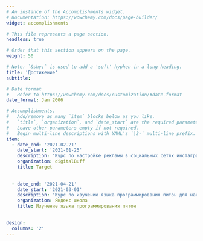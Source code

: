 ```yaml
---
# An instance of the Accomplishments widget.
# Documentation: https://wowchemy.com/docs/page-builder/
widget: accomplishments

# This file represents a page section.
headless: true

# Order that this section appears on the page.
weight: 50

# Note: `&shy;` is used to add a 'soft' hyphen in a long heading.
title: 'Достижение'
subtitle:

# Date format
#   Refer to https://wowchemy.com/docs/customization/#date-format
date_format: Jan 2006

# Accomplishments.
#   Add/remove as many `item` blocks below as you like.
#   `title`, `organization`, and `date_start` are the required parameters.
#   Leave other parameters empty if not required.
#   Begin multi-line descriptions with YAML's `|2-` multi-line prefix.
item:
  - date_end: '2021-02-21' 
    date_start: '2021-01-25'
    description: 'Курс по настройке рекламы в социальных сетях инстаграм/фэйсбук'
    organization: digitalBuff
    title: Target
   
 
  - date_end: '2021-04-21'
    date_start: '2021-03-01'
    description: 'Курс по изучению языка программирования питон для начинающих'
    organization: Яндекс школа
    title: Изучение языка программирования питон
  

design:
  columns: '2'
---
```

